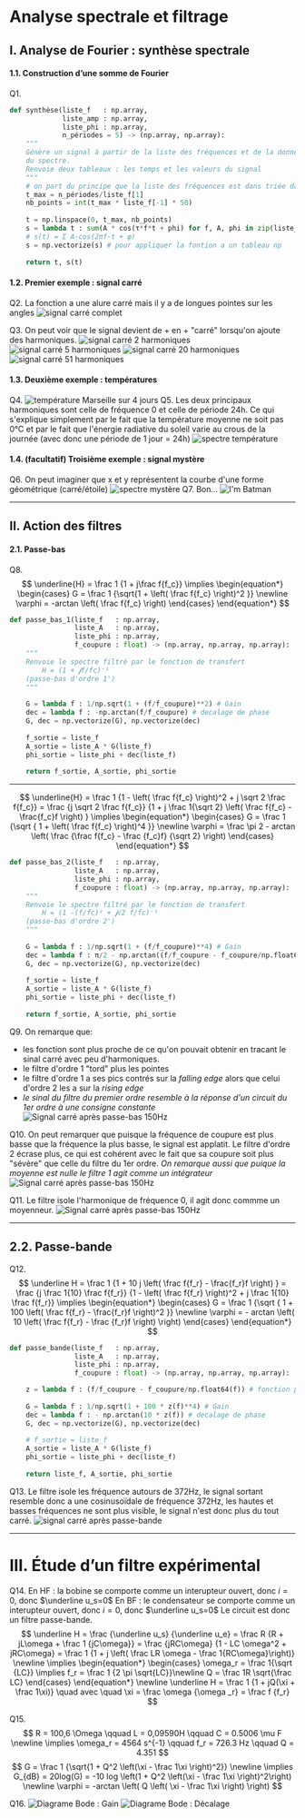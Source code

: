# Analyse spectrale et filtrage

## I. Analyse de Fourier : synthèse spectrale

#### 1.1. Construction d’une somme de Fourier
Q1.
```python
def synthèse(liste_f   : np.array,
             liste_amp : np.array,
             liste_phi : np.array,
             n_périodes = 5) -> (np.array, np.array):
    """
    Génère un signal à partir de la liste des fréquences et de la donnée
    du spectre.
    Renvoie deux tableaux : les temps et les valeurs du signal
    """
    # on part du principe que la liste des fréquences est dans triée dans l'ordre croissant
    t_max = n_périodes/liste_f[1]
    nb_points = int(t_max * liste_f[-1] * 50) 
    
    t = np.linspace(0, t_max, nb_points)
    s = lambda t : sum(A * cos(τ*f*t + phi) for f, A, phi in zip(liste_f, liste_amp, liste_phi))
    # s(t) = Σ A·cos(2πf·t + φ)
    s = np.vectorize(s) # pour appliquer la fontion a un tableau np
    
    return t, s(t)
```

#### 1.2. Premier exemple : signal carré
Q2. La fonction a une alure carré mais il y a de longues pointes sur les angles
 ![signal carré complet](./images/carre-51.png)

Q3. On peut voir que le signal devient de + en + "carré" lorsqu'on ajoute des harmoniques.
![signal carré 2 harmoniques](./images/carre-2.png) ![signal carré 5 harmoniques](./images/carre-5.png)
![signal carré 20 harmoniques](./images/carre-20.png) ![signal carré 51 harmoniques](./images/carre-51.png)

#### 1.3. Deuxième exemple : températures
Q4.
![température Marseille sur 4 jours](./images/temp-marseille.png)
Q5. Les deux principaux harmoniques sont celle de fréquence 0 et celle de période 24h.
Ce qui s'explique simplement par le fait que la température moyenne ne soit pas 0°C et par le fait que l'énergie radiative du soleil varie au crous de la journée (avec donc une période de 1 jour = 24h)
![spectre température](./images/spectre-temp.png)

#### 1.4. (facultatif) Troisième exemple : signal mystère
Q6. On peut imaginer que x et y représentent la courbe d'une forme géométrique (carré/étoile) 
![spectre mystère](./images/mystere-x-y.png)
Q7. Bon...
![I'm Batman](./images/mystere-y(x).png)

--- 
## II. Action des filtres

#### 2.1. Passe-bas
Q8.
$$
	\underline{H} = \frac 1 {1 + j\frac f{f_c}}
	\implies
	\begin{equation*}
		\begin{cases}
			G = \frac 1 {\sqrt{1 + \left( \frac f{f_c} \right)^2 }} \newline
			\varphi = -arctan \left( \frac f{f_c} \right)
		\end{cases}
	\end{equation*}
$$
```python
def passe_bas_1(liste_f   : np.array,
                liste_A   : np.array,
                liste_phi : np.array,
                f_coupure : float) -> (np.array, np.array, np.array):
    """
    Renvoie le spectre filtré par le fonction de transfert
        H = (1 + 𝒋f/fc)⁻¹
    (passe-bas d'ordre 1')
    """
	        
    G = lambda f : 1/np.sqrt(1 + (f/f_coupure)**2) # Gain
    dec = lambda f : -np.arctan(f/f_coupure) # decalage de phase
    G, dec = np.vectorize(G), np.vectorize(dec)
    
    f_sortie = liste_f
    A_sortie = liste_A * G(liste_f)
    phi_sortie = liste_phi + dec(liste_f)
    
    return f_sortie, A_sortie, phi_sortie
```
---
$$
	\underline{H} = \frac 1 {1 - \left( \frac f{f_c} \right)^2 + j \sqrt 2 \frac f{f_c}}
	              = \frac {j \sqrt 2 \frac f{f_c}}
				          {1 + j \frac 1{\sqrt 2} \left( \frac f{f_c} - \frac{f_c}f \right) }
	\implies
	\begin{equation*}
		\begin{cases}
			G = \frac 1 {\sqrt { 1 + \left( \frac f{f_c} \right)^4 }} \newline
			\varphi = \frac \pi 2 - arctan \left( \frac {\frac f{f_c} - \frac {f_c}f} {\sqrt 2} \right)
		\end{cases}
	\end{equation*}
$$

```python
def passe_bas_2(liste_f   : np.array,
                liste_A   : np.array,
                liste_phi : np.array,
                f_coupure : float) -> (np.array, np.array, np.array):
    """
    Renvoie le spectre filtré par le fonction de transfert
        H = (1 -(f/fc)² + 𝒋√2 f/fc)⁻¹
    (passe-bas d'ordre 2')
    """
	
    G = lambda f : 1/np.sqrt(1 + (f/f_coupure)**4) # Gain
    dec = lambda f : π/2 - np.arctan((f/f_coupure - f_coupure/np.float64(f))/2) # decalage de phase
    G, dec = np.vectorize(G), np.vectorize(dec)
    
    f_sortie = liste_f
    A_sortie = liste_A * G(liste_f)
    phi_sortie = liste_phi + dec(liste_f)
    
    return f_sortie, A_sortie, phi_sortie
```

Q9. On remarque que:
 - les fonction sont plus proche de ce qu'on pouvait obtenir en tracant le sinal carré avec peu d'harmoniques.
 - le filtre d'ordre 1 "tord" plus les pointes
 - le filtre d'ordre 1 a ses pics contrés sur la *falling edge* alors que celui d'ordre 2 les a sur la *rising edge*
 - _le sinal du filtre du premier ordre resemble à la réponse d'un circuit du 1er ordre à une consigne constante_
![Signal carré après passe-bas 150Hz](./images/passe-bas-carre-150Hz.png)

Q10. On peut remarquer que puisque la fréquence de coupure est plus basse que la fréquence la plus basse, le signal est applatit. Le filtre d'ordre 2 écrase plus, ce qui est cohérent avec le fait que sa coupure soit plus "sévère" que celle du filtre du 1er ordre.
_On remarque aussi que puique la moyenne est nulle le filtre 1 agit comme un intégrateur_
![Signal carré après passe-bas 150Hz](./images/passe-bas-carre-10Hz.png)

Q11. Le filtre isole l'harmonique de fréquence 0, il agit donc commme un moyenneur.
![Signal carré après passe-bas 150Hz](./images/passe-bas-temp-3E-7Hz.png)

---
## 2.2. Passe-bande

Q12. 
$$
    \underline H = \frac 1 {1 + 10 j \left( \frac f{f_r} - \frac{f_r}f \right) }
	             = \frac {j \frac 1{10} \frac f{f_r}}
                         {1 - \left( \frac f{f_r} \right)^2 + j \frac 1{10} \frac f{f_r}}    
	\implies
	\begin{equation*}
		\begin{cases}
			G = \frac 1 {\sqrt { 1 + 100 \left( \frac f{f_r} - \frac{f_r}f \right)^2 }} \newline
			\varphi = - arctan \left( 10 \left( \frac f{f_r} - \frac {f_r}f \right) \right)
		\end{cases}
	\end{equation*}
$$
```python
def passe_bande(liste_f   : np.array,
                liste_A   : np.array,
                liste_phi : np.array,
                f_coupure : float) -> (np.array, np.array, np.array):

    z = lambda f : (f/f_coupure - f_coupure/np.float64(f)) # fonction pour alléger les calculs
    
    G = lambda f : 1/np.sqrt(1 + 100 * z(f)**4) # Gain
    dec = lambda f : - np.arctan(10 * z(f)) # decalage de phase
    G, dec = np.vectorize(G), np.vectorize(dec)
    
    # f_sortie = liste_f
    A_sortie = liste_A * G(liste_f)
    phi_sortie = liste_phi + dec(liste_f)
    
    return liste_f, A_sortie, phi_sortie
```

Q13. Le filtre isole les fréquence autours de 372Hz, le signal sortant resemble donc a une cosinusoïdale de fréquence 372Hz, les hautes et basses fréquences ne sont plus visible, le signal n'est donc plus du tout carré.
![signal carré après passe-bande](./images/passe-bande-carre-372Hz.png)

---
# III. Étude d’un filtre expérimental

Q14.
En HF : la bobine se comporte comme un interupteur ouvert, donc $i=0$, donc $\underline u_s=0$
En BF : le condensateur se comporte comme un interupteur ouvert, donc $i=0$, donc $\underline u_s=0$
Le circuit est donc un filtre passe-bande.
$$
\underline H = \frac {\underline u_s} {\underline u_e} = \frac R {R + jL\omega + \frac 1 {jC\omega}}
    = \frac {jRC\omega} {1 - LC \omega^2 + jRC\omega}
    = \frac 1 {1 + j \left( \frac LR \omega - \frac 1{RC\omega}\right)}
\newline \implies 
\begin{equation*}
    \begin{cases}
        \omega_r = \frac 1{\sqrt {LC}} \implies f_r = \frac 1 {2 \pi \sqrt{LC}}\newline
        Q = \frac 1R \sqrt{\frac LC}
    \end{cases}
\end{equation*}
\newline
\underline H = \frac 1 {1 + jQ(\xi + \frac 1\xi)} \quad avec \quad \xi = \frac \omega {\omega _r} = \frac f {f_r}
$$

Q15.
$$
R = 100,6 \Omega \qquad L = 0,09590H \qquad C = 0.5006 \mu F \newline
\implies \omega_r = 4564 s^{-1} \qquad f_r = 726.3 Hz \qquad Q = 4.351
$$
$$
G = \frac 1 {\sqrt{1 + Q^2 \left(\xi - \frac 1\xi \right)^2}} \newline
\implies G_{dB} = 20log(G) = -10 log \left(1 + Q^2 \left(\xi - \frac 1\xi \right)^2\right) \newline
\varphi = -arctan \left( Q \left( \xi - \frac 1\xi \right) \right)
$$

Q16.
![Diagrame Bode : Gain](./images/Bode-gain.png) ![Diagrame Bode : Décalage](./images/Bode-decalage.png)